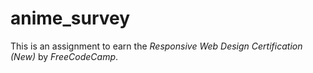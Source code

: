 # anime_survey

This is an assignment to earn the *Responsive Web Design Certification (New)* by *FreeCodeCamp*.
